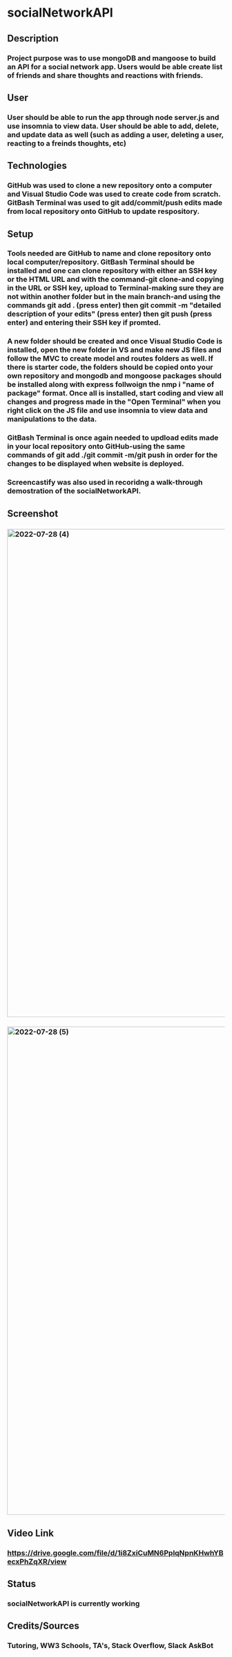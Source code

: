 # socialNetworkAPI
## Description
### Project purpose was to use mongoDB and mangoose to build an API for a social network app. Users would be able create list of friends and share thoughts and reactions with friends. 
## User
### User should be able to run the app through node server.js and use insomnia to view data. User should be able to add, delete, and update data as well (such as adding a user, deleting a user, reacting to a freinds thoughts, etc)
## Technologies
### GitHub was used to clone a new repository onto a computer and Visual Studio Code was used to create code from scratch. GitBash Terminal was used to git add/commit/push edits made from local repository onto GitHub to update respository.
## Setup
### Tools needed are GitHub to name and clone repository onto local computer/repository. GitBash Terminal should be installed and one can clone repository with either an SSH key or the HTML URL and with the command-git clone-and copying in the URL or SSH key, upload to Terminal-making sure they are not within another folder but in the main branch-and using the commands git add . (press enter) then git commit -m "detailed description of your edits" (press enter) then git push (press enter) and entering their SSH key if promted. 
### A new folder should be created and once Visual Studio Code is installed, open the new folder in VS and make new JS files and follow the MVC to create model and routes folders as well. If there is starter code, the folders should be copied onto your own repository and mongodb and mongoose packages should be installed along with express follwoign the nmp i "name of package" format. Once all is installed, start coding and view all changes and progress made in the "Open Terminal" when you right click on the JS file and use insomnia to view data and manipulations to the data.
### GitBash Terminal is once again needed to updload edits made in your local repository onto GitHub-using the same commands of git add ./git commit -m/git push in order for the changes to be displayed when website is deployed. 
### Screencastify was also used in recoridng a walk-through demostration of the socialNetworkAPI.
## Screenshot
### <img width="1128" alt="2022-07-28 (4)" src="https://user-images.githubusercontent.com/104933717/181662662-8c9c2652-ae0e-44a6-aa09-54b6fceb7cc7.png">
### <img width="1128" alt="2022-07-28 (5)" src="https://user-images.githubusercontent.com/104933717/181662692-fee39e07-edb0-4d2a-9217-2e71bf31eebd.png">
## Video Link
### https://drive.google.com/file/d/1i8ZxiCuMN6PplqNpnKHwhYBecxPhZqXR/view
## Status 
### socialNetworkAPI is currently working   
## Credits/Sources 
### Tutoring, WW3 Schools, TA's, Stack Overflow, Slack AskBot
